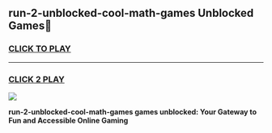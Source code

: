 
## run-2-unblocked-cool-math-games Unblocked Games👋
<h3>
<a href="https://news.freeplayer.one?title=run-2-unblocked-cool-math-games&ref=16F">CLICK TO PLAY</a></h3>
<hr>

<h3>
<a href="https://news.freeplayer.one?title=run-2-unblocked-cool-math-games&ref=16F">CLICK 2 PLAY</a>
  
</h3>

<a href="https://news.freeplayer.one?title=run-2-unblocked-cool-math-games&ref=16F/"><img src="https://clearcache.store/games.png"></a>


**run-2-unblocked-cool-math-games games unblocked: Your Gateway to Fun and Accessible Online Gaming**
